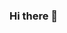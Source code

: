 ### Hi there 👋

<!--
**mailtomino/mailtomino** is a ✨ _special_ ✨ repository because its `README.md` (this file) appears on your GitHub profile.

Here are some ideas to get you started:

- 👋 Hi, I’m @mailtomino
- 👀 I’m interested in practice about font/edn deveopmet
- 🌱 I’m currently learning ... phyton and node.js
- 💞️ I’m looking to collaborate on ... develop CRP for our shop and student club
- 📫 How to reach me ... if I have write with mistake or not right please tell me I will learn more :)

<!---
mailtomin/mailtomin is a ✨ special ✨ repository because its `README.md` (this file) appears on your GitHub profile.
You can click the Preview link to take a look at your changes.
--->
